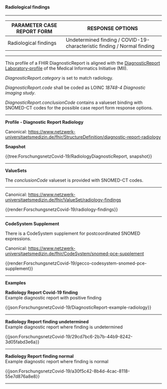 #### Radiological findings

---

| PARAMETER CASE REPORT FORM | RESPONSE OPTIONS |
|--------------|-----------|
| Radiological findings | Undetermined finding / COVID-19-characteristic finding / Normal finding | 

---

This profile of a FHIR DiagnosticReport is aligned with the [DiagnosticReport Laboratory-profile](https://simplifier.net/medizininformatikinitiative-laborprofile/diagnosticreportlab) of the Medical Informatics Initiative (MII). 

*DiagnosticReport.category* is set to match radiology.

*DiagnosticReport.code* shall be coded as LOINC *18748-4 Diagnostic imaging study*.

*DiagnosticReport.conclusionCode* contains a valueset binding with SNOMED-CT codes for the possible case report form response options.

---

**Profile - Diagnostic Report Radiology**

Canonical: https://www.netzwerk-universitaetsmedizin.de/fhir/StructureDefinition/diagnostic-report-radiology

**Snapshot**

{{tree:ForschungsnetzCovid-19/RadiologyDiagnosticReport, snapshot}}

---

**ValueSets**

The *conclusionCode* valueset is provided with SNOMED-CT codes.

---

Canonical: https://www.netzwerk-universitaetsmedizin.de/fhir/ValueSet/radiology-findings

{{render:ForschungsnetzCovid-19/radiology-findings}}

---

**CodeSystem Supplement**

There is a CodeSystem supplement for postcoordinated SNOMED expressions.

Canonical: https://www.netzwerk-universitaetsmedizin.de/fhir/CodeSystem/snomed-pce-supplement

{{render:ForschungsnetzCovid-19/gecco-codesystem-snomed-pce-supplement}}

---

**Examples**

**Radiology Report Covid-19 finding**
<br>
Example diagnostic report with positive finding

{{json:ForschungsnetzCovid-19/DiagnosticReport-example-radiology}} 

---

**Radiology Report finding undetermined**
<br>
Example diagnostic report where finding is undetermined

{{json:ForschungsnetzCovid-19/29cd7bc6-2b7b-44b9-8242-3d05fabd3e6a}} 

---

**Radiology Report finding normal**
<br>
Example diagnostic report where finding is normal

{{json:ForschungsnetzCovid-19/a30f5c42-8b4d-4cac-8118-55e7d876a8e8}} 

---